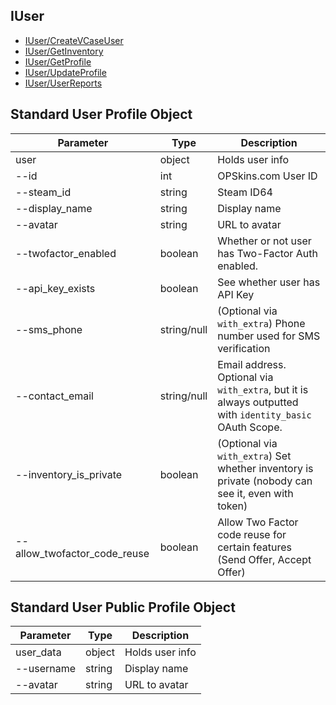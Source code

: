 ## IUser

- [IUser/CreateVCaseUser](IUser/CreateVCaseUser.md)
- [IUser/GetInventory](IUser/GetInventory.md)
- [IUser/GetProfile](IUser/GetProfile.md)
- [IUser/UpdateProfile](IUser/UpdateProfile.md)
- [IUser/UserReports](IUser/UserReports.md)


## Standard User Profile Object

Parameter | Type | Description
--------- | -----| --------
user     | object | Holds user info
--id | int | OPSkins.com User ID
--steam_id | string | Steam ID64
--display_name | string | Display name
--avatar | string | URL to avatar
--twofactor_enabled | boolean | Whether or not user has Two-Factor Auth enabled.
--api_key_exists | boolean | See whether user has API Key
--sms_phone | string/null | (Optional via `with_extra`) Phone number used for SMS verification
--contact_email | string/null | Email address. Optional via `with_extra`, but it is always outputted with `identity_basic` OAuth Scope.
--inventory_is_private | boolean | (Optional via `with_extra`) Set whether inventory is private (nobody can see it, even with token)
--allow_twofactor_code_reuse | boolean | Allow Two Factor code reuse for certain features (Send Offer, Accept Offer)

## Standard User Public Profile Object

Parameter | Type | Description
--------- | -----| --------
user_data | object | Holds user info
--username | string | Display name
--avatar | string | URL to avatar
